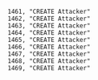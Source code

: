 ﻿```text
1461, "CREATE Attacker"
1462, "CREATE Attacker"
1463, "CREATE Attacker"
1464, "CREATE Attacker"
1465, "CREATE Attacker"
1466, "CREATE Attacker"
1467, "CREATE Attacker"
1468, "CREATE Attacker"
1469, "CREATE Attacker"
```
